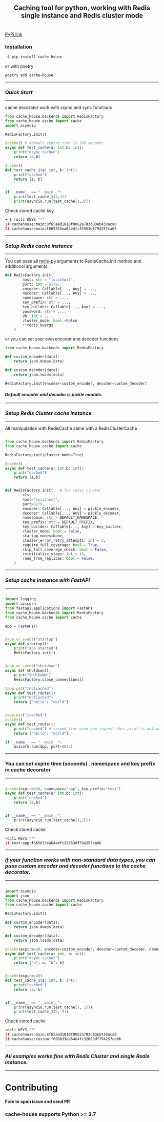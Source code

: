 
<div align="center"> <h2> Caching tool for python, working with Redis single instance and Redis cluster mode <h1> </div>


[PyPi link](https://pypi.org/project/cache-house/)

### Installation ###

```sh
 $ pip install cache-house 
```
or with poetry
```sh
poetry add cache-house
```


*****
### ***Quick Start*** ###
*****

cache decorator work with async and sync functions

```python
from cache_house.backends import RedisFactory
from cache_house.cache import cache
import asyncio

RedisFactory.init()

@cache() # default expire time is 180 seconds
async def test_cache(a: int,b: int):
    print("async cached")
    return [a,b]

@cache()
def test_cache_1(a: int, b: int):
    print("cached")
    return [a, b]


if __name__ == "__main__":
    print(test_cache_1(3,4))
    print(asyncio.run(test_cache(1,2)))
```

Check stored cache key
```sh
➜ $ rdcli KEYS "*"
1) cachehouse:main:8f65aed1010f0062a783c83eb430aca0
2) cachehouse:main:f665833ea64e4fc32653df794257ca06

```

*****
### ***Setup Redis cache instance***
*****

You can pass all [redis-py](https://github.com/redis/redis-py) arguments to  RedisCache.init method and additional arguments : 

```python
def RedisFactory.init(
        host: str = "localhost",
        port: int = 6379,
        encoder: Callable[..., Any] = ...,
        decoder: Callable[..., Any] = ...,
        namespace: str = ...,
        key_prefix: str = ...,
        key_builder: Callable[..., Any] = ...,
        password: str = ...,
        db: int = ...,
        cluster_mode: bool =False
        **redis_kwargs
    )
```
or you can set your own encoder and decoder functions

```python
from cache_house.backends import RedisFactory

def custom_encoder(data):
    return json.dumps(data)

def custom_decoder(data):
    return json.loads(data)

RedisFactory.init(encoder=custom_encoder, decoder=custom_decoder)

```

#### ***Default encoder and decoder is pickle module.***

*****
### ***Setup Redis Cluster cache instance***
*****

All manipulation with RedisCache  same with a RedisClusterCache

```python

from cache_house.backends import RedisFactory
from cache_house.cache import cache

RedisFactory.init(cluster_mode=True)

@cache()
async def test_cache(a: int,b: int):
    print("cached")
    return [a,b]

```

```python 

def RedisFactory.init(   # for redis cluster
        cls,
        host="localhost",
        port=6379,
        encoder: Callable[..., Any] = pickle_encoder,
        decoder: Callable[..., Any] = pickle_decoder,
        namespace: str = DEFAULT_NAMESPACE,
        key_prefix: str = DEFAULT_PREFIX,
        key_builder: Callable[..., Any] = key_builder,
        cluster_mode: bool = False,
        startup_nodes=None,
        cluster_error_retry_attempts: int = 3,
        require_full_coverage: bool = True,
        skip_full_coverage_check: bool = False,
        reinitialize_steps: int = 10,
        read_from_replicas: bool = False,
    )
```

*****
### ***Setup cache instance with FastAPI***
*****


```python

import logging
import uvicorn
from fastapi.applications import FastAPI
from cache_house.backends import RedisFactory
from cache_house.cache import cache

app = FastAPI()


@app.on_event("startup")
async def startup():
    print("app started")
    RedisFactory.init()


@app.on_event("shutdown")
async def shutdown():
    print("SHUTDOWN")
    RedisFactory.close_connections()

@app.get("/notcached")
async def test_route():
    print("notcached")
    return {"hello": "world"}


@app.get("/cached")
@cache()
async def test_route():
    print("cached") # second time when you request this print is not working
    return {"hello": "world"}

if __name__ == "__main__":
    uvicorn.run(app, port=8033)

```


*****
### You can set expire time (seconds) , namespace and key prefix in cache decorator ###
*****

```python

@cache(expire=30, namespace="app", key_prefix="test") 
async def test_cache(a: int,b: int):
    print("cached")
    return [a,b]


if __name__ == "__main__":
    print(asyncio.run(test_cache(1,2)))
```
Check stored cache
```sh
rdcli KEYS "*"
1) test:app:f665833ea64e4fc32653df794257ca06
```

*****
### ***If your function works with non-standard data types, you can pass custom encoder and decoder functions to the *cache* decorator.***
*****

```python

import asyncio
import json
from cache_house.backends import RedisFactory
from cache_house.cache import cache

RedisFactory.init()

def custom_encoder(data):
    return json.dumps(data)

def custom_decoder(data):
    return json.loads(data)

@cache(expire=30, encoder=custom_encoder, decoder=custom_decoder, namespace="custom")
async def test_cache(a: int, b: int):
    print("async cached")
    return {"a": a, "b": b}


@cache(expire=30)
def test_cache_1(a: int, b: int):
    print("cached")
    return [a, b]


if __name__ == "__main__":
    print(asyncio.run(test_cache(1, 2)))
    print(test_cache_1(3, 4))

```

Check stored cache
```sh
rdcli KEYS "*"
1) cachehouse:main:8f65aed1010f0062a783c83eb430aca0
2) cachehouse:custom:f665833ea64e4fc32653df794257ca06
```
*****
### ***All examples works fine with Redis Cluster and single Redis instance.***
*****

# Contributing #

#### Free to open issue and send PR ####

### cache-house  supports Python >= 3.7
